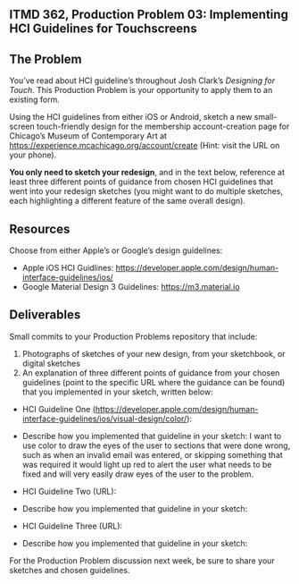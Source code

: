 ## ITMD 362, Production Problem 03: Implementing HCI Guidelines for Touchscreens

## The Problem

You’ve read about HCI guideline’s throughout Josh Clark’s *Designing for Touch*. This Production
Problem is your opportunity to apply them to an existing form.

Using the HCI guidelines from either iOS or Android, sketch a new small-screen touch-friendly design
for the membership account-creation page for Chicago’s Museum of Contemporary Art at https://experience.mcachicago.org/account/create (Hint: visit the URL on your phone).

**You only need to sketch your redesign**, and in the text below, reference at least three different
points of guidance from chosen HCI guidelines that went into your redesign sketches (you might
want to do multiple sketches, each highlighting a different feature of the same overall design).

## Resources

Choose from either Apple’s or Google’s design guidelines:

* Apple iOS HCI Guidlines:
  https://developer.apple.com/design/human-interface-guidelines/ios/
* Google Material Design 3 Guidelines:
  https://m3.material.io

## Deliverables

Small commits to your Production Problems repository that include:

1. Photographs of sketches of your new design, from your sketchbook, or digital sketches
2. An explanation of three different points of guidance from your chosen guidelines (point to the
   specific URL where the guidance can be found) that you implemented in your sketch, written below:

* HCI Guideline One (https://developer.apple.com/design/human-interface-guidelines/ios/visual-design/color/):
* Describe how you implemented that guideline in your sketch: I want to use color to draw the eyes of
the user to sections that were done wrong, such as when an invalid email was entered, or skipping
something that was required it would light up red to alert the user what needs to be fixed and will very easily draw
eyes of the user to the problem.

* HCI Guideline Two (URL):
* Describe how you implemented that guideline in your sketch:

* HCI Guideline Three (URL):
* Describe how you implemented that guideline in your sketch:

For the Production Problem discussion next week, be sure to share your sketches and chosen
guidelines.
